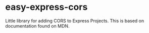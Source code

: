 # easy-express-cors

Little library for adding CORS to Express Projects. This is based on documentation found on MDN.
